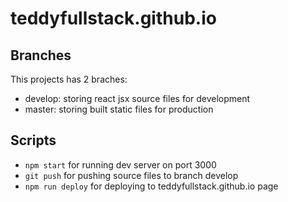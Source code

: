 # teddyfullstack.github.io

## Branches

This projects has 2 braches:

- develop: storing react jsx source files for development
- master: storing built static files for production

## Scripts

- `npm start` for running dev server on port 3000
- `git push` for pushing source files to branch develop
- `npm run deploy` for deploying to teddyfullstack.github.io page
